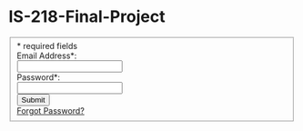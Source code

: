 # IS-218-Final-Project
<?PHP
require_once("./include/membersite_config.php");
?>
<!DOCTYPE html lang="en">
<head>
      
</head>
<body>

<!-- Form Code Start -->
<fieldset >
<Title>Login</Title>

<input type='hidden' name='submitted' id='submitted' value='1'/>

<div class='short_explanation'>* required fields</div>

<div class='container'>
    <label for='email' >Email Address*:</label><br/>
    <input type='text' name='username' id='username' maxlength="50" /><br/>
    
</div>
<div class='container'>
    <label for='password' >Password*:</label><br/>
    <input type='password' name='password' id='password' maxlength="50" /><br/>

</div>
</div>

<div class='container'>
    <input type='submit' name='Submit' value='Submit' />
</div>
<div class='short_explanation'><a href='reset-pwd-req.php'>Forgot Password?</a></div>
</fieldset>
</form>


